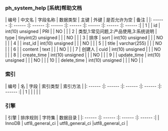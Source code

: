 ### ph_system_help [系统]帮助文档
|  编号  |  中文名  |  字段名称  |  数据类型  |  主键  |  外键  |  是否允许为空  |  备注  |
|: ------ :|: ------ :|: ------ :|: ------ :|: ------ :|: ------ :|: ------ :|: ------ :|
| 1 |  | id | int(10) unsigned | PRI |  | NO |  |
| 2 | 类型,1:常见问题,2:产品使用,3:系统说明 | type | tinyint(2) unsigned |  |  | NO |  |
| 3 | 排序 | sort | int(10) unsigned |  |  | NO |  |
| 4 |  | inst_id | int(10) unsigned |  |  | NO |  |
| 5 |  | title | varchar(255) |  |  | NO |  |
| 6 |  | content | text |  |  | NO |  |
| 7 | 创建人 | cuid | int(10) unsigned |  |  | NO |  |
| 8 |  | create_time | int(10) unsigned |  |  | NO |  |
| 9 |  | update_time | int(10) unsigned |  |  | NO |  |
| 10 |  | delete_time | int(10) unsigned |  |  | NO |  |

### 索引

|  编号  |  名  |  字段  |  索引类型  |  索引方法  |
|: ------ :|: ------ :|: ------ :|: ------ :|: ------ :|
|   1 |    |    |    |    |

### 引擎

|  引擎  |  排序规则  |  字符集  |  数据目录  |
|: ------ :|: ------ :|: ------ :|: ------ :|
| InnoDB | utf8_general_ci | utf8_general_ci |utf8_general_ci |
